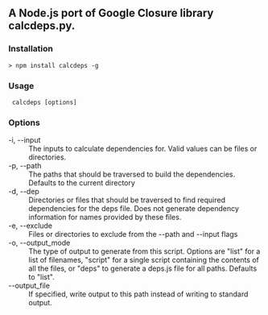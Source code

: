 ## A Node.js port of Google Closure library calcdeps.py.

### Installation

    > npm install calcdeps -g

### Usage

     calcdeps [options]

### Options

<dl>
  <dt>-i, --input</dt>
  <dd>The inputs to calculate dependencies for. Valid values can be files or directories.</dd>
  <dt>-p, --path</dt>
  <dd>The paths that should be traversed to build the dependencies. Defaults to the current directory</dd>
  <dt>-d, --dep</dt>
  <dd>Directories or files that should be traversed to find required dependencies for the deps file. Does not generate dependency information for names provided by these files.</dd>
  <dt>-e, --exclude</dt>
  <dd>Files or directories to exclude from the --path and --input flags</dd>
  <dt>-o, --output_mode</dt>
  <dd>The type of output to generate from this script. Options are "list" for a list of filenames, "script" for a single script containing the contents of all the files, or "deps" to generate a deps.js file for all paths. Defaults to "list".</dd>
  <dt>--output_file</dt>
  <dd>If specified, write output to this path instead of writing to standard output.</dd>
</dl>
